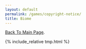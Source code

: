 ```yaml
---
layout: default
permalink: /games/copyright-notice/
title: Biome
---
```


[Back To Main Page](./index.md).

{% include_relative tmp.html %}
